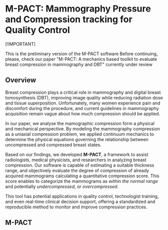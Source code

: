 # M-PACT: Mammography Pressure and Compression tracking for Quality Control

[!IMPORTANT] 

This is the preliminary version of the M-PACT software
Before continuing, please, check our paper "M-PACT: A mechanics based toolkit to evaluate 
breast compression in mammography and DBT"  currently under review

## Overview

Breast compression plays a critical role in mammography and digital breast tomosynthesis (DBT),
improving image quality while reducing radiation dose and tissue superposition.
Unfortunately, many women experience pain and discomfort during the procedure, 
and current guidelines in mammography acquisition remain vague about how much compression should be applied.

In our paper, we analyse the mamographic compression form a physical and mechanical perspective. 
By modeling the mammography compression as a uniaxial compression problem, we applied continuum mechanics to determine
the physical equations governing the relationship between uncompressed and compressed breast states.

Based  on our findings, we developed **M-PACT**, a framework to assist radiologists, medical physicists, and researchers
in analyzing breast compression. Our software is capable of estimating a suitable thickness
range, and objectively evaluate the degree of compression of already acquired mammograms calculating a quantitative 
compression score. This score enables to categorize the mammograms as *within the normal range*
and potentially *undercompressed*, or *overcompressed*.

This tool has potential applications in quality control, technologist training, and even real-time clinical 
decision support, offering a standardized and reproducible method to monitor and improve compression practices.


## M-PACT

